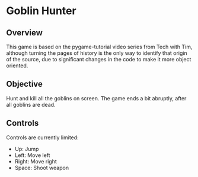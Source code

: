 # Goblin Hunter

## Overview

This game is based on the pygame-tutorial video series from Tech with Tim,
although turning the pages of history is the only way to identify that origin
of the source, due to significant changes in the code to make it more object
oriented.

## Objective

Hunt and kill all the goblins on screen. The game ends a bit abruptly, after
all goblins are dead.

## Controls

Controls are currently limited:
* Up: Jump
* Left: Move left
* Right: Move right
* Space: Shoot weapon
